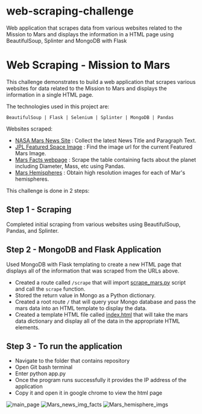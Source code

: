 # web-scraping-challenge
Web application that scrapes data from various websites related to the Mission to Mars and displays the information in a HTML page using BeautifulSoup, Splinter  and MongoDB with Flask

# Web Scraping - Mission to Mars

This challenge demonstrates to build a web application that scrapes various websites for data related to the Mission to Mars and displays the information in a single HTML page. 

The technologies used in this project are:

` BeautifulSoup | Flask | Selenium | Splinter | MongoDB | Pandas `

Websites scraped:
- [NASA Mars News Site](https://redplanetscience.com/) : Collect the latest News Title and Paragraph Text. 
- [JPL Featured Space Image](https://spaceimages-mars.com/) : Find the image url for the current Featured Mars Image.
- [ Mars Facts webpage](https://galaxyfacts-mars.com/) : Scrape the table containing facts about the planet including Diameter, Mass, etc using Pandas.
- [ Mars Hemispheres](https://marshemispheres.com/) : Obtain high resolution images for each of Mar's hemispheres.


This challenge is done in 2 steps:

## Step 1 - Scraping

Completed initial scraping from various websites using BeautifulSoup, Pandas, and Splinter.

## Step 2 - MongoDB and Flask Application

Used MongoDB with Flask templating to create a new HTML page that displays all of the information that was scraped from the URLs above.

* Created a route called `/scrape` that will import [scrape_mars.py](scrape_mars.py) script and call the `scrape` function.
* Stored the return value in Mongo as a Python dictionary.
* Created a root route `/` that will query your Mongo database and pass the mars data into an HTML template to display the data.
* Created a template HTML file called [index.html](index.html) that will take the mars data dictionary and display all of the data in the appropriate HTML elements. 

## Step 3 - To run the application

* Navigate to the folder that contains repository
* Open Git bash terminal
* Enter python app.py
* Once the program runs successfully it provides the IP address of the application
* Copy it and open it in google chrome to view the html page 

![main_page](static/screenshots/main_page.png)
![Mars_news_img_facts](static/screenshots/Mars_news_img_facts.png)
![Mars_hemisphere_imgs](static/screenshots/Mars_hemisphere_imgs.png)
